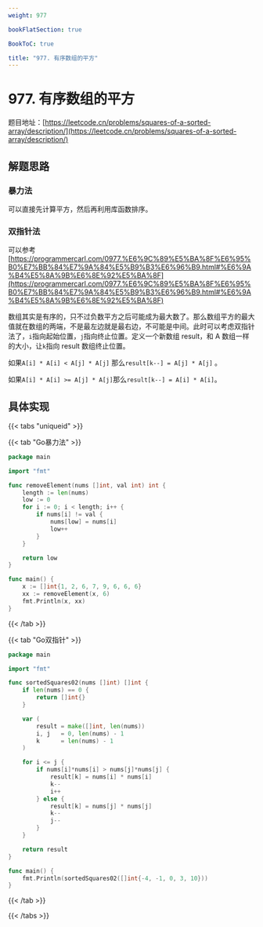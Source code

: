 ```yaml
---
weight: 977

bookFlatSection: true

BookToC: true

title: "977. 有序数组的平方"
---
```


# 977. 有序数组的平方

题目地址：[https://leetcode.cn/problems/squares-of-a-sorted-array/description/](https://leetcode.cn/problems/squares-of-a-sorted-array/description/)

## 解题思路

### 暴力法

可以直接先计算平方，然后再利用库函数排序。

### 双指针法

可以参考 [https://programmercarl.com/0977.%E6%9C%89%E5%BA%8F%E6%95%B0%E7%BB%84%E7%9A%84%E5%B9%B3%E6%96%B9.html#%E6%9A%B4%E5%8A%9B%E6%8E%92%E5%BA%8F](https://programmercarl.com/0977.%E6%9C%89%E5%BA%8F%E6%95%B0%E7%BB%84%E7%9A%84%E5%B9%B3%E6%96%B9.html#%E6%9A%B4%E5%8A%9B%E6%8E%92%E5%BA%8F)

数组其实是有序的，只不过负数平方之后可能成为最大数了。那么数组平方的最大值就在数组的两端，不是最左边就是最右边，不可能是中间。此时可以考虑双指针法了，`i`指向起始位置，`j`指向终止位置。定义一个新数组 result，和 A 数组一样的大小，让`k`指向 result 数组终止位置。

如果`A[i] * A[i] < A[j] * A[j]` 那么`result[k--] = A[j] * A[j]` 。

如果`A[i] * A[i] >= A[j] * A[j]`那么`result[k--] = A[i] * A[i]`。

## 具体实现

{{< tabs "uniqueid" >}}

{{< tab "Go暴力法" >}}

```go
package main

import "fmt"

func removeElement(nums []int, val int) int {
	length := len(nums)
	low := 0
	for i := 0; i < length; i++ {
		if nums[i] != val {
			nums[low] = nums[i]
			low++
		}
	}

	return low
}

func main() {
	x := []int{1, 2, 6, 7, 9, 6, 6, 6}
	xx := removeElement(x, 6)
	fmt.Println(x, xx)
}

```

{{< /tab  >}}

{{< tab "Go双指针" >}}

```go
package main

import "fmt"

func sortedSquares02(nums []int) []int {
	if len(nums) == 0 {
		return []int{}
	}

	var (
		result = make([]int, len(nums))
		i, j   = 0, len(nums) - 1
		k      = len(nums) - 1
	)

	for i <= j {
		if nums[i]*nums[i] > nums[j]*nums[j] {
			result[k] = nums[i] * nums[i]
			k--
			i++
		} else {
			result[k] = nums[j] * nums[j]
			k--
			j--
		}
	}

	return result
}

func main() {
	fmt.Println(sortedSquares02([]int{-4, -1, 0, 3, 10}))
}

```

{{< /tab  >}}

{{< /tabs  >}}







